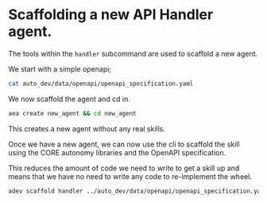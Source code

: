 # Scaffolding a new API Handler agent.

The tools within the `handler` subcommand are used to scaffold a new agent.

We start with a simple openapi;

```bash
cat auto_dev/data/openapi/openapi_specification.yaml
```

We now scaffold the agent and cd in.

```bash
aea create new_agent && cd new_agent
```

This creates a new agent without any real skills.

Once we have a new agent, we can now use the cli to scaffold the skill using the CORE autonomy libraries and the OpenAPI specification.

This reduces the amount of code we need to write to get a skill up and means that we have no need to write any code to re-implement the wheel.

```bash
adev scaffold handler ../auto_dev/data/openapi/openapi_specification.yaml --output my_api_skill
```


